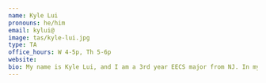 ```yaml
---
name: Kyle Lui
pronouns: he/him
email: kylui@
image: tas/kyle-lui.jpg
type: TA
office_hours: W 4-5p, Th 5-6p
website: 
bio: My name is Kyle Lui, and I am a 3rd year EECS major from NJ. In my free time, I like swimming, playing frisbee, and playing bridge.  Hope you enjoy your CS 70 semester!
---
```

